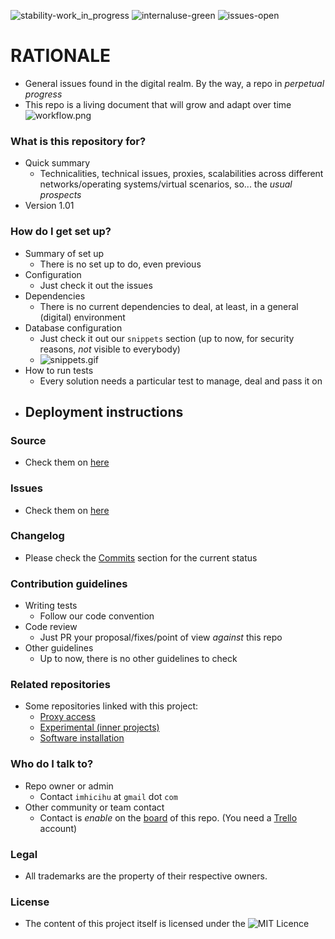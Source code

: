 ![stability-work_in_progress](https://bitbucket.org/repo/ekyaeEE/images/477405737-stability_work_in_progress.png)
![internaluse-green](https://bitbucket.org/repo/ekyaeEE/images/3847436881-internal_use_stable.png)
![issues-open](https://bitbucket.org/repo/ekyaeEE/images/2944199103-issues_open.png)

# RATIONALE #

* General issues found in the digital realm. By the way, a repo in _perpetual progress_
* This repo is a living document that will grow and adapt over time
![workflow.png](https://bitbucket.org/repo/ayrEdXL/images/525503978-workflow.png)

### What is this repository for? ###

* Quick summary
    - Technicalities, technical issues, proxies, scalabilities across different networks/operating systems/virtual scenarios, so... the _usual prospects_
* Version 1.01

### How do I get set up? ###

* Summary of set up
    - There is no set up to do, even previous
* Configuration
    - Just check it out the issues 
* Dependencies
    - There is no current dependencies to deal, at least, in a general (digital) environment
* Database configuration
    - Just check it out our `snippets` section (up to now, for security reasons, _not_ visible to everybody)
    - ![snippets.gif](https://bitbucket.org/repo/ayrEdXL/images/1270339170-snippets.gif)
* How to run tests
    - Every solution needs a particular test to manage, deal and pass it on
* Deployment instructions
    - 

### Source ###

* Check them on [here](https://bitbucket.org/imhicihu/domestic-issues/src)

### Issues ###

* Check them on [here](https://bitbucket.org/imhicihu/domestic-issues/issues)

### Changelog ###

* Please check the [Commits](https://bitbucket.org/imhicihu/domestic-issues/commits/) section for the current status

### Contribution guidelines ###

* Writing tests
    - Follow our code convention
* Code review
    - Just PR your proposal/fixes/point of view _against_ this repo
* Other guidelines
    - Up to now, there is no other guidelines to check

### Related repositories ###

* Some repositories linked with this project:
     - [Proxy access](https://bitbucket.org/imhicihu/proxy-access/src/)
     - [Experimental (inner projects)](https://bitbucket.org/imhicihu/experimental-inner-projects/src/)
     - [Software installation](https://bitbucket.org/imhicihu/software-installations/src/)
     
### Who do I talk to? ###

* Repo owner or admin
    - Contact `imhicihu` at `gmail` dot `com`
* Other community or team contact
    - Contact is _enable_ on the [board](https://bitbucket.org/imhicihu/resources/addon/trello/trello-board) of this repo. (You need a [Trello](https://trello.com/) account)


### Legal ###

* All trademarks are the property of their respective owners.

### License ###

* The content of this project itself is licensed under the ![MIT Licence](https://bitbucket.org/repo/ekyaeEE/images/2049852260-MIT-license-green.png)